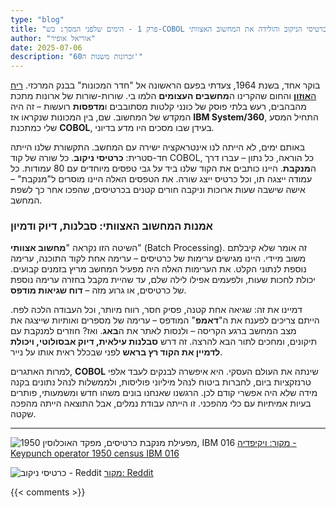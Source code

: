 ```yaml
---
type: "blog"
title: "פרק 1 - הימים שלפני המסך: כש-COBOL פגשה את כרטיסי הניקוב והולידה את המחשוב האצוותי"
author: "אוריאל אופיר"
date: 2025-07-06
description: "זכרונות משנות ה60'"
---
```


בוקר אחד, בשנת 1964, צעדתי בפעם הראשונה אל "חדר המכונות" בבנק המרכזי. [ריח ה**אוזון**](./apendix/20-ozon-smell.md) והחום שהקרינו ה**מחשבים העצומים** הלמו בי. שורות-שורות של ארונות מתכת מהבהבים, רעש בלתי פוסק של כונני קלטות מסתובבים ו**מדפסות** רועשות – זה היה המקדש של המחשוב. שם, בין המכונות שנקראו אז **IBM System/360**, התחיל המסע שלי כמתכנת **COBOL**, בעידן שבו מסכים היו מדע בדיוני.

באותם ימים, לא הייתה לנו אינטראקציה ישירה עם המחשב. התקשורת שלנו הייתה חד-סטרית: **כרטיסי ניקוב**. כל שורה של קוד COBOL, כל הוראה, כל נתון – עברו דרך ה**מנקבת**. היינו כותבים את הקוד שלנו ביד על גבי טפסים מיוחדים עם 80 עמודות. כל עמודה ייצגה תו, וכל כרטיס ייצג שורה. את הטפסים האלה היינו מוסרים ל"מנקבת" – אישה שישבה שעות ארוכות וניקבה חורים קטנים בכרטיסים, שהפכו אחר כך לשפת המחשב.

### אמנות המחשוב האצוותי: סבלנות, דיוק ודמיוּן

השיטה הזו נקראה "**מחשוב אצוותי**" (Batch Processing). זה אומר שלא קיבלתם משוב מיידי. היינו מגישים ערימות של כרטיסים – ערימה אחת לקוד התוכנה, ערימה נוספת לנתוני הקלט. את הערימות האלה היה מפעיל המחשב מריץ בזמנים קבועים. יכולת לחכות שעות, ולפעמים אפילו לילה שלם, עד שהיית מקבל בחזרה ערימה נוספת של כרטיסים, או גרוע מזה – **דוח שגיאות מודפס**.

דמיינו את זה: שגיאה אחת קטנה, פסיק חסר, רווח מיותר, וכל העבודה הלכה לפח. הייתם צריכים לפענח את ה"**דאמפ**" המודפס – ערימה של מספרים ואותיות שייצגה את מצב המחשב ברגע הקריסה – ולנסות לאתר את ה**באג**. ואז? חוזרים למנקבת עם תיקונים, ומחכים לתור הבא להרצה. זה דרש **סבלנות עילאית, דיוק אבסולוטי, ויכולת לדמיין את הקוד רץ בראש** לפני שבכלל ראית אותו על נייר.

למרות האתגרים, **COBOL** שינתה את העולם העסקי. היא איפשרה לבנקים לעבד אלפי טרנזקציות ביום, לחברות ביטוח לנהל מיליוני פוליסות, ולממשלות לנהל נתונים בקנה מידה שלא היה אפשרי קודם לכן. הרגשנו שאנחנו בונים משהו חדש ומשמעותי, פותרים בעיות אמיתיות עם כלי מהפכני. זו הייתה עבודת נמלים, אבל התוצאה הייתה מהפכה שקטה.

---

![מפעילת מנקבת כרטיסים, מפקד האוכלוסין 1950, IBM 016](https://upload.wikimedia.org/wikipedia/commons/thumb/3/39/Keypunch_operator_1950_census_IBM_016.jpg/800px-Keypunch_operator_1950_census_IBM_016.jpg)
[מקור: ויקיפדיה - Keypunch operator 1950 census IBM 016](https://en.wikipedia.org/wiki/Punched_card#/media/File:Keypunch_operator_1950_census_IBM_016.jpg)

![כרטיסי ניקוב - Reddit](https://i.redd.it/xlk9041gkwv41.jpg)
[מקור: Reddit](https://www.reddit.com/media?url=https%3A%2F%2Fi.redd.it%2Fxlk9041gkwv41.jpg)

{{< comments >}}